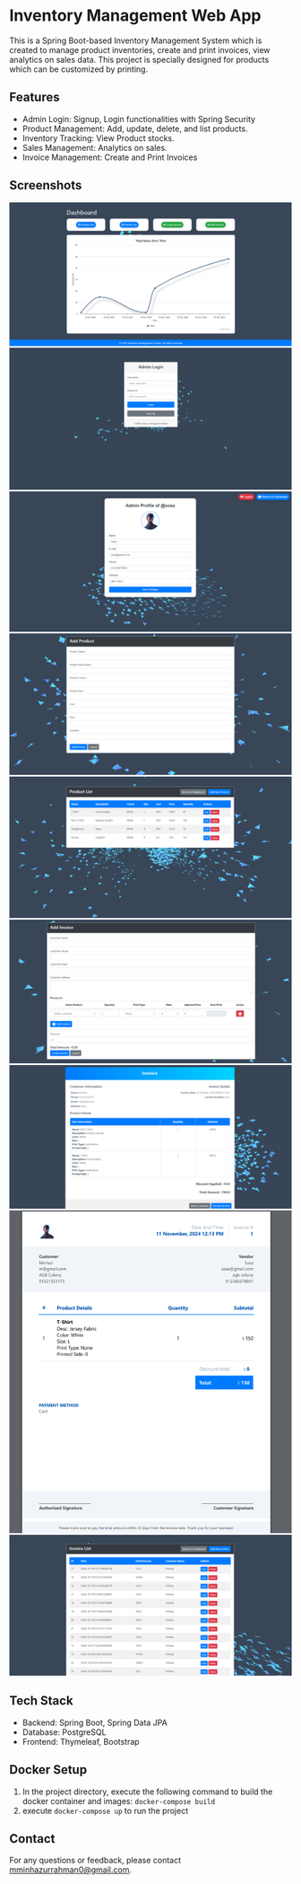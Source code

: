 # **Inventory Management Web App**

This is a Spring Boot-based Inventory Management System which is created to manage product inventories, create and print invoices, view analytics on sales data. This project is specially designed for products which can be customized by printing.

## Features

* Admin Login: Signup, Login functionalities with Spring Security
* Product Management: Add, update, delete, and list products.
* Inventory Tracking: View Product stocks.
* Sales Management: Analytics on sales.
* Invoice Management: Create and Print Invoices

## Screenshots
![Dashboard](screenshots/dashboard.png)
![Admin Login](screenshots/admin_login.png)
![Admin Profile](screenshots/admin_profile.png)
![Create Product](screenshots/add_product.png)
![Products](screenshots/product_list.png)
![Create Invoice](screenshots/add_invoice.png)
![Invoice Details](screenshots/invoice_details.png)
![Print Invoice](screenshots/print_invoice.png)
![Invoices](screenshots/invoice_list.png)

## Tech Stack

* Backend: Spring Boot, Spring Data JPA
* Database: PostgreSQL
* Frontend: Thymeleaf, Bootstrap 

## Docker Setup
1. In the project directory, execute the following command to build the docker container and images:
`docker-compose build`
2. execute `docker-compose up` to run the project

## Contact

For any questions or feedback, please contact [mminhazurrahman0@gmail.com]().

